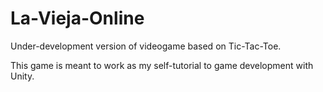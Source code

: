 # La-Vieja-Online

Under-development version of videogame based on Tic-Tac-Toe. 

This game is meant to work as my self-tutorial to game development with Unity.
